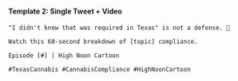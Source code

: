 #### Template 2: Single Tweet + Video
```
"I didn't know that was required in Texas" is not a defense. 😬

Watch this 60-second breakdown of [topic] compliance.

Episode [#] | High Noon Cartoon

#TexasCannabis #CannabisCompliance #HighNoonCartoon
```
